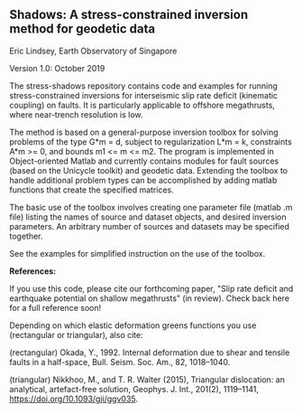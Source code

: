 Shadows: A stress-constrained inversion method for geodetic data 
------
Eric Lindsey, Earth Observatory of Singapore

Version 1.0: October 2019

The stress-shadows repository contains code and examples for running stress-constrained inversions for interseismic slip rate deficit (kinematic coupling) on faults. It is particularly applicable to offshore megathrusts, where near-trench resolution is low.

The method is based on a general-purpose inversion toolbox for solving problems of the type G\*m = d, subject to regularization L\*m = k, constraints A\*m >= 0, and bounds m1 <= m <= m2. The program is implemented in Object-oriented Matlab and currently contains modules for fault sources (based on the Unicycle toolkit) and geodetic data. Extending the toolbox to handle additional problem types can be accomplished by adding matlab functions that create the specified matrices.

The basic use of the toolbox involves creating one parameter file (matlab .m file) listing the names of source and dataset objects, and desired inversion parameters. An arbitrary number of sources and datasets may be specified together. 

See the examples for simplified instruction on the use of the toolbox.

**References:**

If you use this code, please cite our forthcoming paper, "Slip rate deficit and earthquake potential on shallow megathrusts" (in review). Check back here for a full reference soon!

Depending on which elastic deformation greens functions you use (rectangular or triangular), also cite:

 (rectangular) Okada, Y., 1992. Internal deformation due to shear and tensile faults in a half-space, Bull. Seism. Soc. Am., 82, 1018–1040.

 (triangular) Nikkhoo, M., and T. R. Walter (2015), Triangular dislocation: an analytical, artefact-free solution, Geophys. J. Int., 201(2), 1119–1141, https://doi.org/10.1093/gji/ggv035.

